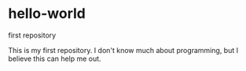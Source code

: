 # hello-world
first repository

This is my first repository.  I don't know much about programming, but I believe this can help me out.
